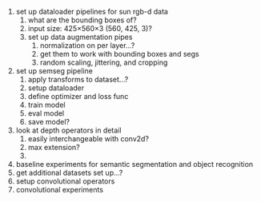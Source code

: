 1. set up dataloader pipelines for sun rgb-d data
   1. what are the bounding boxes of?
   1. input size: 425×560×3 (560, 425, 3)?   
   1. set up data augmentation pipes
      1. normalization on per layer...?
      1. get them to work with bounding boxes and segs
      1. random scaling, jittering, and cropping
1. set up semseg pipeline
   1. apply transforms to dataset...?
   1. setup dataloader
   1. define optimizer and loss func
   1. train model
   1. eval model
   1. save model?
1. look at depth operators in detail
    1. easily interchangeable with conv2d?
    1. max extension?
    1. 
1. baseline experiments for semantic segmentation and object recognition
1. get additional datasets set up...?
1. setup convolutional operators
1. convolutional experiments